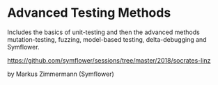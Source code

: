 # Advanced Testing Methods

Includes the basics of unit-testing and then the advanced methods mutation-testing, fuzzing, model-based testing, delta-debugging and Symflower.

https://github.com/symflower/sessions/tree/master/2018/socrates-linz

by Markus Zimmermann (Symflower)

